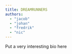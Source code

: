 ```yaml
---
title: DREAMRUNNERS
authors:
  - "jacob"
  - "johan"
  - "fredrik"
  - "nic"
---
```


Put a very interesting bio here
